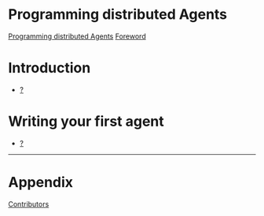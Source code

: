 # Programming distributed Agents

[Programming distributed Agents](00_00_titlepage.md)
[Foreword]()

# Introduction
- [?]()

# Writing your first agent
- [?]()

-------
# Appendix
[Contributors]()
